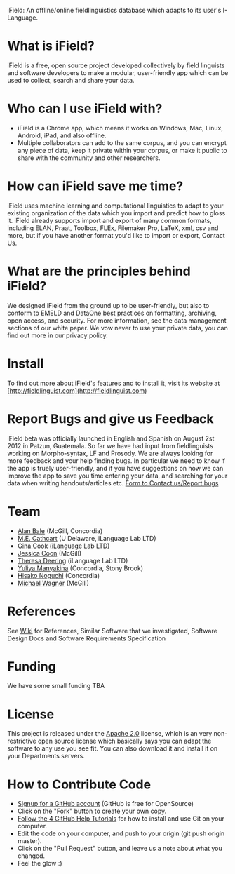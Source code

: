 iField: An offline/online fieldlinguistics database which adapts to its user's I-Language.

# What is iField?
iField is a free, open source project developed collectively by field linguists and software developers to make a modular, user-friendly app which can be used to collect, search and share your data.

# Who can I use iField with?
* iField is a Chrome app, which means it works on Windows, Mac, Linux, Android, iPad, and also offline.
* Multiple collaborators can add to the same corpus, and you can encrypt any piece of data, keep it private within your corpus, or make it public to share with the community and other researchers.

# How can iField save me time?
iField uses machine learning and computational linguistics to adapt to your existing organization of the data which you import and predict how to gloss it. iField already supports import and export of many common formats, including ELAN, Praat, Toolbox, FLEx, Filemaker Pro, LaTeX, xml, csv and more, but if you have another format you'd like to import or export, Contact Us.

# What are the principles behind iField?
We designed iField from the ground up to be user-friendly, but also to conform to EMELD and DataOne best practices on formatting, archiving, open access, and security. For more information, see the data management sections of our white paper. We vow never to use your private data, you can find out more in our privacy policy.

# Install

To find out more about iField's features and to install it, visit its website at [http://fieldlinguist.com](http://fieldlinguist.com)

# Report Bugs and give us Feedback

iField beta was officially launched in English and Spanish on August 2st 2012 in Patzun, Guatemala. So far we have had input from fieldlinguists working on Morpho-syntax, LF and Prosody. We are always looking for more feedback and your help finding bugs. In particular we need to know if the app is truely user-friendly, and if you have suggestions on how we can improve the app to save you time entering your data, and searching for your data when writing handouts/articles etc. 
[Form to Contact us/Report bugs](https://docs.google.com/spreadsheet/viewform?formkey=dGFyREp4WmhBRURYNzFkcWZMTnpkV2c6MQ)

# Team
* [Alan Bale](http://linguistics.concordia.ca/bale/) (McGill, Concordia)
* [M.E. Cathcart](http://udel.edu/~mdotedot/) (U Delaware, iLanguage Lab LTD)
* [Gina Cook](http://gina.ilanguage.ca/) (iLanguage Lab LTD)
* [Jessica Coon](http://people.linguistics.mcgill.ca/~jessica/Welcome.html) (McGill)
* [Theresa Deering](http://trisapeace.angelfire.com/) (iLanguage Lab LTD)
* [Yuliya Manyakina](http://egg.auf.net/people/manyakinayuliya/) (Concordia, Stony Brook)
* [Hisako Noguchi](http://linguistics.concordia.ca/gazette.html) (Concordia)
* [Michael Wagner](http://prosodylab.org/) (McGill)


# References 
See [Wiki](https://github.com/iLanguage/iField/wiki) for References, Similar Software that we investigated, Software Design Docs and Software Requirements Specification 

# Funding
We have some small funding TBA

# License 

This project is released under the [Apache 2.0](http://www.apache.org/licenses/LICENSE-2.0.html) license, which is an very non-restrictive open source license which basically says you can adapt the software to any use you see fit. You can also download it and install it on your Departments servers.

# How to Contribute Code

* [Signup for a GitHub account](https://github.com/signup/free) (GitHub is free for OpenSource)
* Click on the "Fork" button to create your own copy.
* [Follow the 4 GitHub Help Tutorials](http://help.github.com/) for how to install and use Git on your computer.
* Edit the code on your computer, and push to your origin (git push origin master).
* Click on the "Pull Request" button, and leave us a note about what you changed. 
* Feel the glow :)
 
